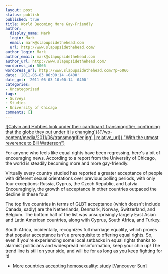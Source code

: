```yaml
---
layout: post
status: publish
published: true
title: World Becoming More Gay-Friendly
author:
  display_name: Mark
  login: Mark
  email: mark@slapupsidethehead.com
  url: http://www.slapupsidethehead.com/
author_login: Mark
author_email: mark@slapupsidethehead.com
author_url: http://www.slapupsidethehead.com/
wordpress_id: 5066
wordpress_url: http://www.slapupsidethehead.com/?p=5066
date: '2011-06-03 06:00:14 -0400'
date_gmt: '2011-06-03 10:00:14 -0400'
categories:
- Uncategorized
tags:
- Surveys
- Studies
- University of Chicago
comments: []
---
```

[![Calvin and Hobbes look under their cardboard Transmogrifier, confirming that the globe they put under it is changing]({{'/wp-content/media/2011/06/transmogrifier.jpg' | relative_url}} "With the utmost reverence to Bill Watterson")](/wp-content/media/2011/06/transmogrifier.jpg)

For anyone who feels like equal rights have been regressing, here's a bit of encouraging news. According to a report from the University of Chicago, the world is steadily becoming more and more gay-friendly.

Virtually every country studied has reported a greater acceptance of people with different sexual orientations over previous polling periods, with only four exceptions: Russia, Cyprus, the Czech Republic, and Latvia. Encouragingly, the growth of acceptance in other countries outpaced the decline in these four.

The top five countries in terms of GLBT acceptance (which doesn't include Canada, sadly) are the Netherlands, Denmark, Norway, Switzerland, and Belgium. The bottom half of the list was unsurprisingly largely East Asian and Latin American countries, along with Cyprus, South Africa, and Turkey.

South Africa, incidentally, recognizes full marriage equality, which proves that popular acceptance isn't a prerequisite to offering equal rights. So, even if you're experiencing some local setbacks in equal rights thanks to alarmist politicians and widespread misinformation, keep your chin up! The trend line is still on your side, and will be for as long as you keep fighting for it!

- [More countries accepting homosexuality: study](http://www.vancouversun.com/life/More+countries+accepting+homosexuality+study/4861517/story.html) [Vancouver Sun]
